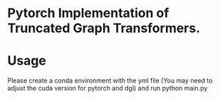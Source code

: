 # Pytorch Implementation of Truncated Graph Transformers. 

# Usage
Please create a conda environment with the yml file (You may need to adjust the cuda version for pytorch and dgl) and run
python main.py
